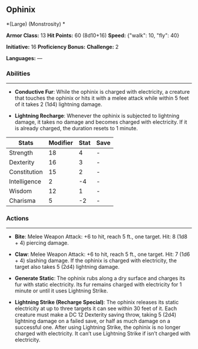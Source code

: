 ## Ophinix
*(Large) (Monstrosity) *

**Armor Class:** 13
**Hit Points:** 60 (8d10+16)
**Speed:** {"walk": 10, "fly": 40}

**Initiative:** 16
**Proficiency Bonus:**
**Challenge:** 2

**Languages:** —

### Abilities
 --- 
- **Conductive Fur**: While the ophinix is charged with electricity, a creature that touches the ophinix or hits it with a melee attack while within 5 feet of it takes 2 (1d4) lightning damage.

- **Lightning Recharge**: Whenever the ophinix is subjected to lightning damage, it takes no damage and becomes charged with electricity. If it is already charged, the duration resets to 1 minute.



| Stats | Modifier | Stat | Save
| ---- | ---- | ---- | ---- |
| Strength | 18 | 4 | - |
| Dexterity | 16 | 3 | - |
| Constitution | 15 | 2 | - |
| Intelligence | 2 | -4 | - |
| Wisdom | 12 | 1 | - |
| Charisma | 5 | -2 | - |

### Actions
 --- 
- **Bite**: Melee Weapon Attack: +6 to hit, reach 5 ft., one target. Hit: 8 (1d8 + 4) piercing damage.

- **Claw**: Melee Weapon Attack: +6 to hit, reach 5 ft., one target. Hit: 7 (1d6 + 4) slashing damage. If the ophinix is charged with electricity, the target also takes 5 (2d4) lightning damage.

- **Generate Static**: The ophinix rubs along a dry surface and charges its fur with static electricity. Its fur remains charged with electricity for 1 minute or until it uses Lightning Strike.

- **Lightning Strike (Recharge Special)**: The ophinix releases its static electricity at up to three targets it can see within 30 feet of it. Each creature must make a DC 12 Dexterity saving throw, taking 5 (2d4) lightning damage on a failed save, or half as much damage on a successful one. After using Lightning Strike, the ophinix is no longer charged with electricity. It can’t use Lightning Strike if isn’t charged with electricity.

